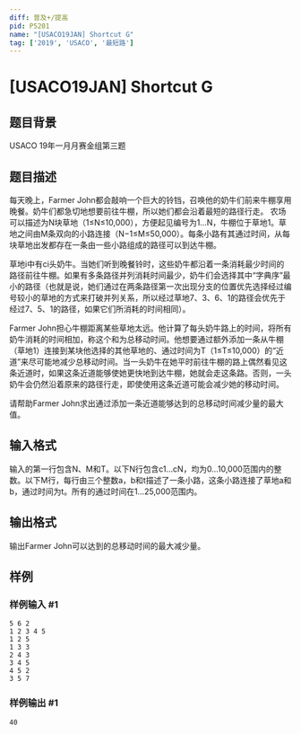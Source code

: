 ```yaml
---
diff: 普及+/提高
pid: P5201
name: "[USACO19JAN] Shortcut G"
tag: ['2019', 'USACO', '最短路']
---
```

# [USACO19JAN] Shortcut G
## 题目背景

USACO 19年一月月赛金组第三题
## 题目描述

每天晚上，Farmer John都会敲响一个巨大的铃铛，召唤他的奶牛们前来牛棚享用晚餐。奶牛们都急切地想要前往牛棚，所以她们都会沿着最短的路径行走。
农场可以描述为N块草地（1≤N≤10,000），方便起见编号为1…N，牛棚位于草地1。草地之间由M条双向的小路连接（N−1≤M≤50,000）。每条小路有其通过时间，从每块草地出发都存在一条由一些小路组成的路径可以到达牛棚。

草地i中有ci头奶牛。当她们听到晚餐铃时，这些奶牛都沿着一条消耗最少时间的路径前往牛棚。如果有多条路径并列消耗时间最少，奶牛们会选择其中“字典序”最小的路径（也就是说，她们通过在两条路径第一次出现分支的位置优先选择经过编号较小的草地的方式来打破并列关系，所以经过草地7、3、6、1的路径会优先于经过7、5、1的路径，如果它们所消耗的时间相同）。

Farmer John担心牛棚距离某些草地太远。他计算了每头奶牛路上的时间，将所有奶牛消耗的时间相加，称这个和为总移动时间。他想要通过额外添加一条从牛棚（草地1）连接到某块他选择的其他草地的、通过时间为T（1≤T≤10,000）的“近道”来尽可能地减少总移动时间。当一头奶牛在她平时前往牛棚的路上偶然看见这条近道时，如果这条近道能够使她更快地到达牛棚，她就会走这条路。否则，一头奶牛会仍然沿着原来的路径行走，即使使用这条近道可能会减少她的移动时间。

请帮助Farmer John求出通过添加一条近道能够达到的总移动时间减少量的最大值。
## 输入格式

输入的第一行包含N、M和T。以下N行包含c1…cN，均为0…10,000范围内的整数。以下M行，每行由三个整数a，b和t描述了一条小路，这条小路连接了草地a和b，通过时间为t。所有的通过时间在1…25,000范围内。
## 输出格式

输出Farmer John可以达到的总移动时间的最大减少量。
## 样例

### 样例输入 #1
```
5 6 2
1 2 3 4 5
1 2 5
1 3 3
2 4 3
3 4 5
4 5 2
3 5 7
```
### 样例输出 #1
```
40
```
